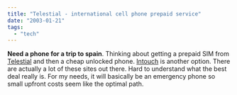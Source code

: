 ```yaml
---
title: "Telestial - international cell phone prepaid service"
date: "2003-01-21"
tags: 
  - "tech"
---
```


**Need a phone for a trip to spain**. Thinking about getting a prepaid SIM from [Telestial](http://www.telestial.com/) and then a cheap unlocked phone. [Intouch](http://intouchglobal.com/sale/sale.htm) is another option. There are actually a lot of these sites out there. Hard to understand what the best deal really is. For my needs, it will basically be an emergency phone so small upfront costs seem like the optimal path.
